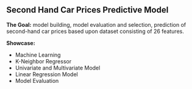 ## Second Hand Car Prices Predictive Model ##

**The Goal:** model building, model evaluation and selection, prediction of second-hand car prices based upon dataset consisting of 26 features.

**Showcase:**
- Machine Learning
- K-Neighbor Regressor
- Univariate and Multivariate Model
- Linear Regression Model
- Model Evaluation
